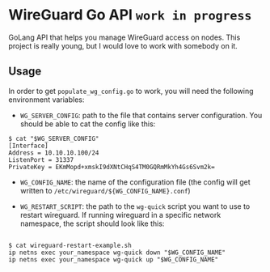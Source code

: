 # WireGuard Go API `work in progress`

GoLang API that helps you manage WireGuard access on nodes. This project is really young, but I would love to work with somebody on it.

## Usage

In order to get `populate_wg_config.go` to work, you will need the following environment variables:

* `WG_SERVER_CONFIG`: path to the file that contains server configuration. You should be able to cat the config like this:

```
$ cat "$WG_SERVER_CONFIG"
[Interface]
Address = 10.10.10.100/24
ListenPort = 31337
PrivateKey = EKmMopd+xmskI9dXNtCHqS4TM0GQRmMkYh4Gs6Svm2k=
```

* `WG_CONFIG_NAME`: the name of the configuration file (the config will get written to `/etc/wireguard/${WG_CONFIG_NAME}.conf`)

* `WG_RESTART_SCRIPT`: the path to the `wg-quick` script you want to use to restart wireguard. If running wireguard in a specific network namespace, the script should look like this:
```

$ cat wireguard-restart-example.sh
ip netns exec your_namespace wg-quick down "$WG_CONFIG_NAME"
ip netns exec your_namespace wg-quick up "$WG_CONFIG_NAME"
```
